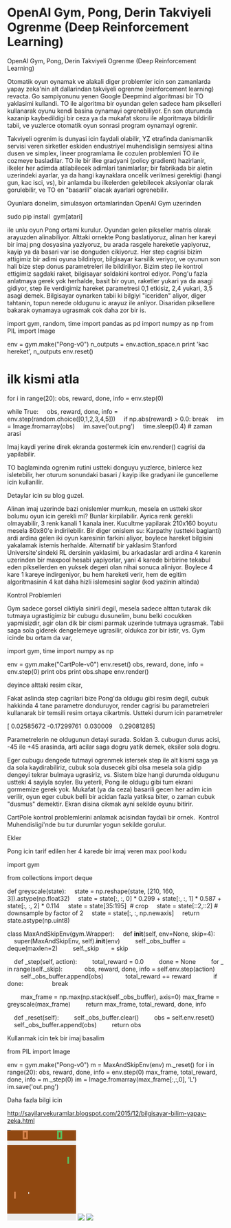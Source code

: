 # OpenAI Gym, Pong, Derin Takviyeli Ogrenme (Deep Reinforcement Learning)




OpenAI Gym, Pong, Derin Takviyeli Ogrenme (Deep Reinforcement Learning)




Otomatik oyun oynamak ve alakali diger problemler icin son zamanlarda yapay zeka'nin alt dallarindan takviyeli ogrenme (reinforcement learning) revacta. Go sampiyonunu yenen Google Deepmind algoritmasi bir TO yaklasimi kullandi. TO ile algoritma bir oyundan gelen sadece ham pikselleri kullanarak oyunu kendi basina oynamayi ogrenebiliyor. En son oturumda kazanip kaybedildigi bir ceza ya da mukafat skoru ile algoritmaya bildirilir tabii, ve yuzlerce otomatik oyun sonrasi program oynamayi ogrenir.

Takviyeli ogrenim is dunyasi icin faydali olabilir, YZ etrafinda danismanlik servisi veren sirketler eskiden endustriyel muhendisligin semsiyesi altina dusen ve simplex, lineer programlama ile cozulen problemleri TO ile cozmeye basladilar. TO ile bir ilke gradyani (policy gradient) hazirlanir, ilkeler her adimda atilabilecek adimlari tanimlarlar; bir fabrikada bir aletin uzerindeki ayarlar, ya da hangi kaynaklara oncelik verilmesi gerektigi (hangi gun, kac isci, vs), bir anlamda bu ilkelerden gelebilecek aksiyonlar olarak gorulebilir, ve TO en "basarili" olacak ayarlari ogrenebilir.

Oyunlara donelim, simulasyon ortamlarindan OpenAI Gym uzerinden

sudo pip install  gym[atari]

ile unlu oyun Pong ortami kurulur. Oyundan gelen pikseller matris olarak arayuzden alinabiliyor. Alttaki ornekte Pong baslatiyoruz, alinan her kareyi bir imaj png dosyasina yaziyoruz, bu arada rasgele hareketle yapiyoruz, kayip ya da basari var ise donguden cikiyoruz. Her step cagrisi bizim attigimiz bir adimi oyuna bildiriyor, bilgisayar karsilik veriyor, ve oyunun son hali bize step donus parametreleri ile bildiriliyor. Bizim step ile kontrol ettigimiz sagdaki raket, bilgisayar soldakini kontrol ediyor. Pong'u fazla anlatmaya gerek yok herhalde, basit bir oyun, raketler yukari ya da asagi gidiyor, step ile verdigimiz hareket parametresi 0,1 etkisiz, 2,4 yukari, 3,5 asagi demek. Bilgisayar oynarken tabii ki bilgiyi "iceriden" aliyor, diger tahtanin, topun nerede oldugunu ic arayuz ile anliyor. Disaridan piksellere bakarak oynamaya ugrasmak cok daha zor bir is.

import gym, random, time
import pandas as pd
import numpy as np
from PIL import Image

env = gym.make("Pong-v0")
n_outputs = env.action_space.n
print 'kac hereket', n_outputs
env.reset()

# ilk kismi atla
for i in range(20): obs, reward, done, info = env.step(0)

while True:
    obs, reward, done, info = env.step(random.choice([0,1,2,3,4,5]))
    if np.abs(reward) > 0.0: break
    im = Image.fromarray(obs)
    im.save('out.png')
    time.sleep(0.4) # zaman arasi

Imaj kaydi yerine direk ekranda gostermek icin env.render() cagrisi da yapilabilir.




TO baglaminda ogrenim rutini ustteki donguyu yuzlerce, binlerce kez isletebilir, her oturum sonundaki basari / kayip ilke gradyani ile guncelleme icin kullanilir.

Detaylar icin su blog guzel.

Alinan imaj uzerinde bazi onislemler mumkun, mesela en ustteki skor bolumu oyun icin gerekli mi? Bunlar kirpilabilir. Ayrica renk gerekli olmayabilir, 3 renk kanali 1 kanala iner. Kucultme yapilarak 210x160 boyutu mesela 80x80'e indirilebilir. Bir diger onislem su: Karpathy (ustteki baglanti) ardi ardina gelen iki oyun karesinin farkini aliyor, boylece hareket bilgisini yakalamak istemis herhalde. Alternatif bir yaklasim Stanford Universite'sindeki RL dersinin yaklasimi, bu arkadaslar ardi ardina 4 karenin uzerinden bir maxpool hesabi yapiyorlar, yani 4 karede birbirine tekabul eden piksellerden en yuksek degeri olan nihai sonuca aliniyor. Boylece 4 kare 1 kareye indirgeniyor, bu hem hareketi verir, hem de egitim algoritmasinin 4 kat daha hizli islemesini saglar (kod yazinin altinda)




Kontrol Problemleri

Gym sadece gorsel ciktiyla sinirli degil, mesela sadece alttan tutarak dik tutmaya ugrastigimiz bir cubugu dusunelim, bunu belki cocukken yapmisizdir, agir olan dik bir cismi parmak uzerinde tutmaya ugrasmak. Tabii saga sola giderek dengelemeye ugrasilir, oldukca zor bir istir, vs. Gym icinde bu ortam da var,

import gym, time
import numpy as np

env = gym.make("CartPole-v0")
env.reset()
obs, reward, done, info = env.step(0)
print obs
print obs.shape
env.render()



deyince alttaki resim cikar,




Fakat aslinda step cagrilari bize Pong'da oldugu gibi resim degil, cubuk hakkinda 4 tane parametre donduruyor, render cagrisi bu parametreleri kullanarak bir temsili resim ortaya cikartmis. Ustteki durum icin parametreler




[ 0.02585672 -0.17299761  0.030009    0.29081285]




Parametrelerin ne oldugunun detayi surada. Soldan 3. cubugun durus acisi, -45 ile +45 arasinda, arti acilar saga dogru yatik demek, eksiler sola dogru. 



Eger cubugu dengede tutmayi ogrenmek istersek step ile alt kismi saga ya da sola kaydirabiliriz, cubuk sola dusecek gibi olsa mesela sola gidip dengeyi tekrar bulmaya ugrasiriz, vs. Sistem bize hangi durumda oldugunu ustteki 4 sayiyla soyler. Bu yeterli, Pong ile oldugu gibi tum ekrani gormemize gerek yok. Mukafat (ya da ceza) basarili gecen her adim icin verilir, oyun eger cubuk belli bir acidan fazla yatiksa biter, o zaman cubuk "dusmus" demektir. Ekran disina cikmak ayni sekilde oyunu bitirir.



CartPole kontrol problemlerini anlamak acisindan faydali bir ornek.  Kontrol Muhendisligi'nde bu tur durumlar yogun sekilde gorulur. 

Ekler

Pong icin tarif edilen her 4 karede bir imaj veren max pool kodu

import gym

from collections import deque

def greyscale(state):
    state = np.reshape(state, [210, 160, 3]).astype(np.float32)
    state = state[:, :, 0] * 0.299 + state[:, :, 1] * 0.587 + state[:, :, 2] * 0.114
    state = state[35:195]  # crop
    state = state[::2,::2] # downsample by factor of 2
    state = state[:, :, np.newaxis]
    return state.astype(np.uint8)

class MaxAndSkipEnv(gym.Wrapper):
    def __init__(self, env=None, skip=4):
        super(MaxAndSkipEnv, self).__init__(env)
        self._obs_buffer = deque(maxlen=2)
        self._skip       = skip

    def _step(self, action):
        total_reward = 0.0
        done = None
        for _ in range(self._skip):
            obs, reward, done, info = self.env.step(action)
            self._obs_buffer.append(obs)
            total_reward += reward
            if done:
                break

        max_frame = np.max(np.stack(self._obs_buffer), axis=0)
 max_frame = greyscale(max_frame)
        return max_frame, total_reward, done, info

    def _reset(self):
        self._obs_buffer.clear()
        obs = self.env.reset()
        self._obs_buffer.append(obs)
        return obs

Kullanmak icin tek bir imaj basalim

from PIL import Image

env = gym.make("Pong-v0")
m = MaxAndSkipEnv(env)
m._reset()
for i in range(20): obs, reward, done, info = env.step(0)
max_frame, total_reward, done, info = m._step(0)
im = Image.fromarray(max_frame[:,:,0], 'L')
im.save('out.png')

Daha fazla bilgi icin

http://sayilarvekuramlar.blogspot.com/2015/12/bilgisayar-bilim-yapay-zeka.html




![](out.png)
![](Screenshot%2Bfrom%2B2017-09-13%2B11-13-32.png)
![](Screenshot%2Bfrom%2B2017-09-14%2B13-50-00.png)
